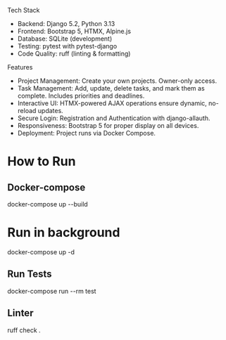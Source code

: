 Tech Stack

  - Backend: Django 5.2, Python 3.13
  - Frontend: Bootstrap 5, HTMX, Alpine.js
  - Database: SQLite (development)
  - Testing: pytest with pytest-django
  - Code Quality: ruff (linting & formatting)

  Features

  - Project Management: Create your own projects. Owner-only access.
  - Task Management: Add, update, delete tasks, and mark them as complete. Includes priorities and deadlines.
  - Interactive UI: HTMX-powered AJAX operations ensure dynamic, no-reload updates.
  - Secure Login: Registration and Authentication with django-allauth.
  - Responsiveness: Bootstrap 5 for proper display on all devices.
  - Deployment: Project runs via Docker Compose.


# How to Run

## Docker-compose
docker-compose up --build

# Run in background
docker-compose up -d

## Run Tests
docker-compose run --rm test

## Linter
ruff check .
